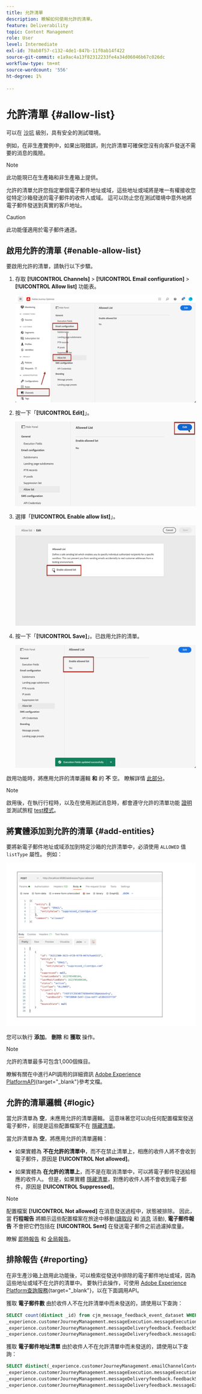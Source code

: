 ```yaml
---
title: 允許清單
description: 瞭解如何使用允許的清單。
feature: Deliverability
topic: Content Management
role: User
level: Intermediate
exl-id: 70ab8f57-c132-4de1-847b-11f0ab14f422
source-git-commit: e1a9ac4a13f82312233fe4a34d06046b67c026dc
workflow-type: tm+mt
source-wordcount: '556'
ht-degree: 1%

---
```


# 允許清單 {#allow-list}

可以在 [沙坑](../administration/sandboxes.md) 級別，具有安全的測試環境。

例如，在非生產實例中，如果出現錯誤，則允許清單可確保您沒有向客戶發送不需要的消息的風險。

>[!NOTE]
>
>此功能現已在生產箱和非生產箱上提供。

允許的清單允許您指定單個電子郵件地址或域，這些地址或域將是唯一有權接收您從特定沙箱發送的電子郵件的收件人或域。 這可以防止您在測試環境中意外地將電子郵件發送到真實的客戶地址。

>[!CAUTION]
>
>此功能僅適用於電子郵件通道。

## 啟用允許的清單 {#enable-allow-list}

<!--To enable the allowed list on a non-production sandbox, you need to update the general settings using the corresponding API end point in the Message Presets Service. Using this API, you can also disable the feature at any time.

You can update the allowed list before or after enabling the feature.-->

要啟用允許的清單，請執行以下步驟。

1. 存取 **[!UICONTROL Channels]** > **[!UICONTROL Email configuration]** > **[!UICONTROL Allow list]** 功能表。

   ![](assets/allow-list-access.png)

1. 按一下「**[!UICONTROL Edit]**」。

   ![](assets/allow-list-edit.png)

1. 選擇「**[!UICONTROL Enable allow list]**」。

   ![](assets/allow-list-enable.png)

1. 按一下「**[!UICONTROL Save]**」。已啟用允許的清單。

   ![](assets/allow-list-enabled.png)

啟用功能時，將應用允許的清單邏輯 **和** 的 **不** 空。 瞭解詳情 [此部分](#logic)。

>[!NOTE]
>
>啟用後，在執行行程時，以及在使用測試消息時，都會遵守允許的清單功能 [證明](../design/preview.md#send-proofs) 並測試旅程 [test模式](../building-journeys/testing-the-journey.md)。

## 將實體添加到允許的清單 {#add-entities}

要將新電子郵件地址或域添加到特定沙箱的允許清單中，必須使用 `ALLOWED` 值 `listType` 屬性。 例如：

![](assets/allow-list-api.png)

您可以執行 **添加**。 **刪除** 和 **獲取** 操作。

>[!NOTE]
>
>允許的清單最多可包含1,000個條目。

瞭解有關在中進行API調用的詳細資訊 [Adobe Experience PlatformAPI](https://experienceleague.adobe.com/docs/experience-platform/landing/platform-apis/api-guide.html){target=&quot;_blank&quot;}參考文檔。

## 允許的清單邏輯 {#logic}

當允許清單為 **空**，未應用允許的清單邏輯。 這意味著您可以向任何配置檔案發送電子郵件，前提是這些配置檔案不在 [隱藏清單](suppression-list.md)。

當允許清單為 **空**，將應用允許的清單邏輯：

* 如果實體為 **不在允許的清單中**，而不在禁止清單上，相應的收件人將不會收到電子郵件，原因是 **[!UICONTROL Not allowed]**。

* 如果實體為 **在允許的清單上**，而不是在取消清單中，可以將電子郵件發送給相應的收件人。 但是，如果實體 [隱藏清單](suppression-list.md)，對應的收件人將不會收到電子郵件，原因是 **[!UICONTROL Suppressed]**。

>[!NOTE]
>
>配置檔案 **[!UICONTROL Not allowed]** 在消息發送過程中，狀態被排除。 因此，當 **行程報告** 將顯示這些配置檔案在旅途中移動([讀取段](../building-journeys/read-segment.md) 和 [消息](../building-journeys/journeys-message.md) 活動), **電子郵件報告** 不會把它們包括在 **[!UICONTROL Sent]** 在發送電子郵件之前過濾掉度量。
>
>瞭解 [即時報告](../reports/live-report.md) 和 [全局報告](../reports/global-report.md)。

## 排除報告 {#reporting}

在非生產沙箱上啟用此功能後，可以檢索從發送中排除的電子郵件地址或域，因為這些地址或域不在允許的清單中。 要執行此操作，可使用 [Adobe Experience Platform查詢服務](https://experienceleague.adobe.com/docs/experience-platform/query/api/getting-started.html){target=&quot;_blank&quot;}，以在下面調用API。

獲取 **電子郵件數** 由於收件人不在允許清單中而未發送的，請使用以下查詢：

```sql
SELECT count(distinct _id) from cjm_message_feedback_event_dataset WHERE
_experience.customerJourneyManagement.messageExecution.messageExecutionID = '<MESSAGE_EXECUTION_ID>' AND
_experience.customerJourneyManagement.messageDeliveryfeedback.feedbackStatus = 'exclude' AND
_experience.customerJourneyManagement.messageDeliveryfeedback.messageExclusion.reason = 'EmailNotAllowed'
```

獲取 **電子郵件地址清單** 由於收件人不在允許清單中而未發送的，請使用以下查詢：

```sql
SELECT distinct(_experience.customerJourneyManagement.emailChannelContext.address) from cjm_message_feedback_event_dataset WHERE
_experience.customerJourneyManagement.messageExecution.messageExecutionID IS NOT NULL AND
_experience.customerJourneyManagement.messageDeliveryfeedback.feedbackStatus = 'exclude' AND
_experience.customerJourneyManagement.messageDeliveryfeedback.messageExclusion.reason = 'EmailNotAllowed'
```

